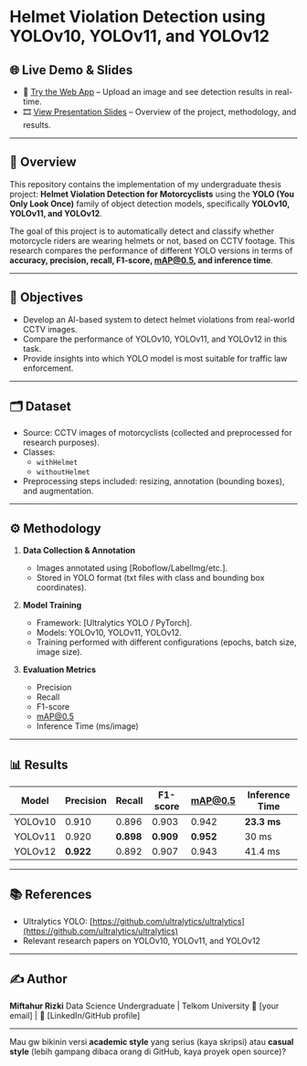 # Helmet Violation Detection using YOLOv10, YOLOv11, and YOLOv12  

## 🌐 Live Demo & Slides  
- 🔗 [Try the Web App](https://your-website-link.com) – Upload an image and see detection results in real-time.  
- 🎞️ [View Presentation Slides](https://www.canva.com/design/DAGwkFGjdl8/hmHpOYOtcLz0ney9ajUBWg/edit?utm_content=DAGwkFGjdl8&utm_campaign=designshare&utm_medium=link2&utm_source=sharebutton) – Overview of the project, methodology, and results.  

---

## 📌 Overview  
This repository contains the implementation of my undergraduate thesis project: **Helmet Violation Detection for Motorcyclists** using the **YOLO (You Only Look Once)** family of object detection models, specifically **YOLOv10, YOLOv11, and YOLOv12**.  

The goal of this project is to automatically detect and classify whether motorcycle riders are wearing helmets or not, based on CCTV footage. This research compares the performance of different YOLO versions in terms of **accuracy, precision, recall, F1-score, mAP@0.5, and inference time**.  

---

## 🎯 Objectives  
- Develop an AI-based system to detect helmet violations from real-world CCTV images.  
- Compare the performance of YOLOv10, YOLOv11, and YOLOv12 in this task.  
- Provide insights into which YOLO model is most suitable for traffic law enforcement.  

---

## 🗂️ Dataset  
- Source: CCTV images of motorcyclists (collected and preprocessed for research purposes).  
- Classes:  
  - `withHelmet`  
  - `withoutHelmet`  
- Preprocessing steps included: resizing, annotation (bounding boxes), and augmentation.  

---

## ⚙️ Methodology  
1. **Data Collection & Annotation**  
   - Images annotated using [Roboflow/LabelImg/etc.].  
   - Stored in YOLO format (txt files with class and bounding box coordinates).  

2. **Model Training**  
   - Framework: [Ultralytics YOLO / PyTorch].  
   - Models: YOLOv10, YOLOv11, YOLOv12.  
   - Training performed with different configurations (epochs, batch size, image size).  

3. **Evaluation Metrics**  
   - Precision  
   - Recall  
   - F1-score  
   - mAP@0.5  
   - Inference Time (ms/image)  

---

## 📊 Results  

| Model   | Precision | Recall | F1-score | mAP@0.5 | Inference Time |
|---------|-----------|--------|----------|---------|----------------|
| YOLOv10 | 0.910     | 0.896  | 0.903    | 0.942   | **23.3 ms**    |
| YOLOv11 | 0.920     | **0.898** | **0.909** | **0.952** | 30 ms         |
| YOLOv12 | **0.922** | 0.892  | 0.907    | 0.943   | 41.4 ms        |

---

## 📚 References

* Ultralytics YOLO: [https://github.com/ultralytics/ultralytics](https://github.com/ultralytics/ultralytics)
* Relevant research papers on YOLOv10, YOLOv11, and YOLOv12

---

## ✍️ Author

**Miftahur Rizki**
Data Science Undergraduate | Telkom University
📧 [your email] | 🔗 [LinkedIn/GitHub profile]

---

Mau gw bikinin versi **academic style** yang serius (kaya skripsi) atau **casual style** (lebih gampang dibaca orang di GitHub, kaya proyek open source)?
